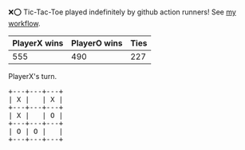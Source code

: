 :x::o: Tic-Tac-Toe played indefinitely by github action runners! See [my workflow](.github/workflows/play.yaml).

|PlayerX wins|PlayerO wins|Ties|
|-|-|-|
|555|490|227|

PlayerX's turn.

<pre>
+---+---+---+
| X |   | X |
+---+---+---+
| X |   | O |
+---+---+---+
| O | O |   |
+---+---+---+
</pre>